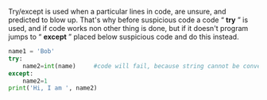 


  
Try/except is used when a particular lines in code, are unsure, and predicted to blow up. That's why before suspicious code a code “ **try** ” is used, and if code works non other thing is done, but if it doesn't program jumps to “ **except** ” placed below suspicious code and do this instead.  
  

```python
name1 = 'Bob'  
try:  
	name2=int(name)		#code will fail, because string cannot be converted into integer, if it's made out of letters  
except:  
	name2=1  
print('Hi, I am ', name2)
```

